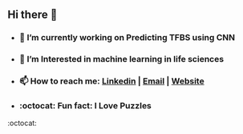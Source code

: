 ## Hi there 👋

+ ###  🔭 I’m currently working on Predicting TFBS using CNN
+ ###  🌱 I’m Interested in machine learning in life sciences
+ ###  📫 How to reach me: <FontAwesomeIcon icon="fa-brands fa-linkedin" />[Linkedin](https://www.linkedin.com/in/neda-esfehani/) | <a href="mailto:neda.esfehani@gmail.com">Email</a> | [Website]()
+ ### :octocat: Fun fact: I Love Puzzles


:octocat:
